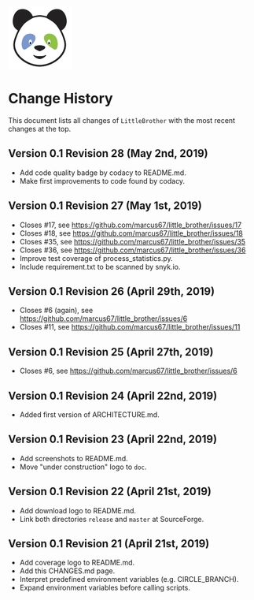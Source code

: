 ![LittleBrother-Logo](little_brother/static/icons/icon_baby-panda_128x128.png)

# Change History 

This document lists all changes of `LittleBrother` with the most recent changes at the top.

## Version 0.1 Revision 28 (May 2nd, 2019)

  * Add code quality badge by codacy to README.md.
  * Make first improvements to code found by codacy.

## Version 0.1 Revision 27 (May 1st, 2019)

  * Closes #17, see https://github.com/marcus67/little_brother/issues/17
  * Closes #18, see https://github.com/marcus67/little_brother/issues/18
  * Closes #35, see https://github.com/marcus67/little_brother/issues/35
  * Closes #36, see https://github.com/marcus67/little_brother/issues/36
  * Improve test coverage of process_statistics.py.
  * Include requirement.txt to be scanned by snyk.io.

## Version 0.1 Revision 26 (April 29th, 2019)

  * Closes #6 (again), see https://github.com/marcus67/little_brother/issues/6
  * Closes #11, see https://github.com/marcus67/little_brother/issues/11

## Version 0.1 Revision 25 (April 27th, 2019)

  * Closes #6, see https://github.com/marcus67/little_brother/issues/6

## Version 0.1 Revision 24 (April 22nd, 2019)

  * Added first version of ARCHITECTURE.md.

## Version 0.1 Revision 23 (April 22nd, 2019)

  * Add screenshots to README.md.
  * Move "under construction" logo to `doc`.

## Version 0.1 Revision 22 (April 21st, 2019)

  * Add download logo to README.md.
  * Link both directories `release` and `master` at SourceForge.

## Version 0.1 Revision 21 (April 21st, 2019)

  * Add coverage logo to README.md.
  * Add this CHANGES.md page.
  * Interpret predefined environment variables (e.g. CIRCLE_BRANCH).
  * Expand environment variables before calling scripts.
